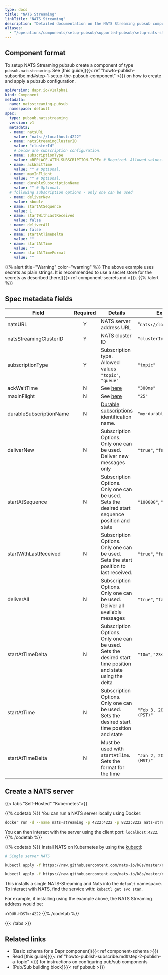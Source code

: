 ```yaml
---
type: docs
title: "NATS Streaming"
linkTitle: "NATS Streaming"
description: "Detailed documentation on the NATS Streaming pubsub component"
aliases:
  - "/operations/components/setup-pubsub/supported-pubsub/setup-nats-streaming/"
---
```


## Component format
To setup NATS Streaming pubsub create a component of type `pubsub.natsstreaming`. See [this guide]({{< ref "howto-publish-subscribe.md#step-1-setup-the-pubsub-component" >}}) on how to create and apply a pubsub configuration.

```yaml
apiVersion: dapr.io/v1alpha1
kind: Component
metadata:
  name: natsstreaming-pubsub
  namespace: default
spec:
  type: pubsub.natsstreaming
  version: v1
  metadata:
  - name: natsURL
    value: "nats://localhost:4222"
  - name: natsStreamingClusterID
    value: "clusterId"
    # below are subscription configuration.
  - name: subscriptionType
    value: <REPLACE-WITH-SUBSCRIPTION-TYPE> # Required. Allowed values: topic, queue.
  - name: ackWaitTime
    value: "" # Optional.
  - name: maxInFlight
    value: "" # Optional.
  - name: durableSubscriptionName
    value: "" # Optional.
  # following subscription options - only one can be used
  - name: deliverNew
    value: <bool>
  - name: startAtSequence
    value: 1
  - name: startWithLastReceived
    value: false
  - name: deliverAll
    value: false
  - name: startAtTimeDelta
    value: ""
  - name: startAtTime
    value: ""
  - name: startAtTimeFormat
    value: ""
```

{{% alert title="Warning" color="warning" %}}
The above example uses secrets as plain strings. It is recommended to use a secret store for the secrets as described [here]({{< ref component-secrets.md >}}).
{{% /alert %}}

## Spec metadata fields

| Field                   | Required | Details                                                                                                    | Example                         |
| ----------------------- |:--------:| ---------------------------------------------------------------------------------------------------------- | ------------------------------- |
| natsURL                 |    Y     | NATS server address URL                                                                                    | "`nats://localhost:4222`"       |
| natsStreamingClusterID  |    Y     | NATS cluster ID                                                                                            | `"clusterId"`                   |
| subscriptionType        |    Y     | Subscription type. Allowed values `"topic"`, `"queue"`                                                     | `"topic"`                       |
| ackWaitTime             |    N     | See [here](https://docs.nats.io/developing-with-nats-streaming/acks#acknowledgements)                      | `"300ms"`                       |
| maxInFlight             |    N     | See [here](https://docs.nats.io/developing-with-nats-streaming/acks#acknowledgements)                      | `"25"`                          |
| durableSubscriptionName |    N     | [Durable subscriptions](https://docs.nats.io/developing-with-nats-streaming/durables) identification name. | `"my-durable"`                  |
| deliverNew              |    N     | Subscription Options. Only one can be used. Deliver new messages only                                      | `"true"`, `"false"`             |
| startAtSequence         |    N     | Subscription Options. Only one can be used. Sets the desired start sequence position and state             | `"100000"`, `"230420"`          |
| startWithLastReceived   |    N     | Subscription Options. Only one can be used. Sets the start position to last received.                      | `"true"`, `"false"`             |
| deliverAll              |    N     | Subscription Options. Only one can be used. Deliver all available messages                                 | `"true"`, `"false"`             |
| startAtTimeDelta        |    N     | Subscription Options. Only one can be used. Sets the desired start time position and state using the delta | `"10m"`, `"23s"`                |
| startAtTime             |    N     | Subscription Options. Only one can be used. Sets the desired start time position and state                 | `"Feb 3, 2013 at 7:54pm (PST)"` |
| startAtTimeDelta        |    N     | Must be used with `startAtTime`. Sets the format for the time                                              | `"Jan 2, 2006 at 3:04pm (MST)"` |

## Create a NATS server

{{< tabs "Self-Hosted" "Kubernetes">}}

{{% codetab %}}
You can run a NATS server locally using Docker:

```bash
docker run -d --name nats-streaming -p 4222:4222 -p 8222:8222 nats-streaming
```

You can then interact with the server using the client port: `localhost:4222`.
{{% /codetab %}}

{{% codetab %}}
Install NATS on Kubernetes by using the [kubectl](https://docs.nats.io/nats-on-kubernetes/minimal-setup):

```bash
# Single server NATS

kubectl apply -f https://raw.githubusercontent.com/nats-io/k8s/master/nats-server/single-server-nats.yml

kubectl apply -f https://raw.githubusercontent.com/nats-io/k8s/master/nats-streaming-server/single-server-stan.yml
```

This installs a single NATS-Streaming and Nats into the `default` namespace. To interact with NATS, find the service with: `kubectl get svc stan`.

For example, if installing using the example above, the NATS Streaming address would be:

`<YOUR-HOST>:4222`
{{% /codetab %}}

{{< /tabs >}}

## Related links
- [Basic schema for a Dapr component]({{< ref component-schema >}})
- Read [this guide]({{< ref "howto-publish-subscribe.md#step-2-publish-a-topic" >}}) for instructions on configuring pub/sub components
- [Pub/Sub building block]({{< ref pubsub >}})
